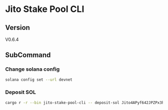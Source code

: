 # Jito Stake Pool CLI

## Version

V0.6.4

## SubCommand

### Change solana config

```bash
solana config set --url devnet
```

### Deposit SOL

```bash
cargo r -r --bin jito-stake-pool-cli -- deposit-sol Jito4APyf642JPZPx3hGc6WWJ8zPKtRbRs4P815Awbb 10
```

